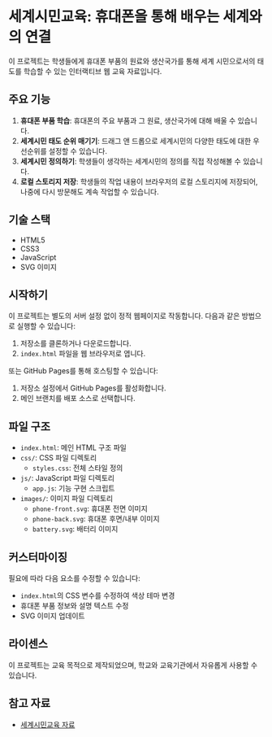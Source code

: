 # 세계시민교육: 휴대폰을 통해 배우는 세계와의 연결

이 프로젝트는 학생들에게 휴대폰 부품의 원료와 생산국가를 통해 세계 시민으로서의 태도를 학습할 수 있는 인터랙티브 웹 교육 자료입니다.

## 주요 기능

1. **휴대폰 부품 학습**: 휴대폰의 주요 부품과 그 원료, 생산국가에 대해 배울 수 있습니다.
2. **세계시민 태도 순위 매기기**: 드래그 앤 드롭으로 세계시민의 다양한 태도에 대한 우선순위를 설정할 수 있습니다.
3. **세계시민 정의하기**: 학생들이 생각하는 세계시민의 정의를 직접 작성해볼 수 있습니다.
4. **로컬 스토리지 저장**: 학생들의 작업 내용이 브라우저의 로컬 스토리지에 저장되어, 나중에 다시 방문해도 계속 작업할 수 있습니다.

## 기술 스택

- HTML5
- CSS3
- JavaScript
- SVG 이미지

## 시작하기

이 프로젝트는 별도의 서버 설정 없이 정적 웹페이지로 작동합니다. 다음과 같은 방법으로 실행할 수 있습니다:

1. 저장소를 클론하거나 다운로드합니다.
2. `index.html` 파일을 웹 브라우저로 엽니다.

또는 GitHub Pages를 통해 호스팅할 수 있습니다:

1. 저장소 설정에서 GitHub Pages를 활성화합니다.
2. 메인 브랜치를 배포 소스로 선택합니다.

## 파일 구조

- `index.html`: 메인 HTML 구조 파일
- `css/`: CSS 파일 디렉토리
  - `styles.css`: 전체 스타일 정의
- `js/`: JavaScript 파일 디렉토리
  - `app.js`: 기능 구현 스크립트
- `images/`: 이미지 파일 디렉토리
  - `phone-front.svg`: 휴대폰 전면 이미지
  - `phone-back.svg`: 휴대폰 후면/내부 이미지
  - `battery.svg`: 배터리 이미지

## 커스터마이징

필요에 따라 다음 요소를 수정할 수 있습니다:

- `index.html`의 CSS 변수를 수정하여 색상 테마 변경
- 휴대폰 부품 정보와 설명 텍스트 수정
- SVG 이미지 업데이트

## 라이센스

이 프로젝트는 교육 목적으로 제작되었으며, 학교와 교육기관에서 자유롭게 사용할 수 있습니다.

## 참고 자료

- [세계시민교육 자료](https://reallygood83.github.io/child-labor-education/) 
